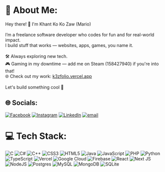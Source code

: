 # 💫 About Me:
Hey there! 👋 I'm Khant Ko Ko Zaw (Mario)<br><br>I’m a freelance software developer who codes for fun and for real-world impact.<br>I build stuff that works — websites, apps, games, you name it.<br><br>🛠️ Always exploring new tech.  <br>🎮 Gaming in my downtime — add me on Steam (158427940) if you're into that!  <br>🌐 Check out my work: [k3zfolio.vercel.app](https://k3zfolio.vercel.app/)<br><br>Let's build something cool 🚀<br>


## 🌐 Socials:
[![Facebook](https://img.shields.io/badge/Facebook-%231877F2.svg?logo=Facebook&logoColor=white)](https://facebook.com/khantko.kozaw.37) [![Instagram](https://img.shields.io/badge/Instagram-%23E4405F.svg?logo=Instagram&logoColor=white)](https://instagram.com/khantko.kozaw.37) [![LinkedIn](https://img.shields.io/badge/LinkedIn-%230077B5.svg?logo=linkedin&logoColor=white)](https://linkedin.com/in/khantkokozaw38) [![email](https://img.shields.io/badge/Email-D14836?logo=gmail&logoColor=white)](mailto:khantkokozawwork@gmail.com) 

# 💻 Tech Stack:
![C](https://img.shields.io/badge/c-%2300599C.svg?style=flat-square&logo=c&logoColor=white) ![C#](https://img.shields.io/badge/c%23-%23239120.svg?style=flat-square&logo=csharp&logoColor=white) ![C++](https://img.shields.io/badge/c++-%2300599C.svg?style=flat-square&logo=c%2B%2B&logoColor=white) ![CSS3](https://img.shields.io/badge/css3-%231572B6.svg?style=flat-square&logo=css3&logoColor=white) ![HTML5](https://img.shields.io/badge/html5-%23E34F26.svg?style=flat-square&logo=html5&logoColor=white) ![Java](https://img.shields.io/badge/java-%23ED8B00.svg?style=flat-square&logo=openjdk&logoColor=white) ![JavaScript](https://img.shields.io/badge/javascript-%23323330.svg?style=flat-square&logo=javascript&logoColor=%23F7DF1E) ![PHP](https://img.shields.io/badge/php-%23777BB4.svg?style=flat-square&logo=php&logoColor=white) ![Python](https://img.shields.io/badge/python-3670A0?style=flat-square&logo=python&logoColor=ffdd54) ![TypeScript](https://img.shields.io/badge/typescript-%23007ACC.svg?style=flat-square&logo=typescript&logoColor=white) ![Vercel](https://img.shields.io/badge/vercel-%23000000.svg?style=flat-square&logo=vercel&logoColor=white) ![Google Cloud](https://img.shields.io/badge/GoogleCloud-%234285F4.svg?style=flat-square&logo=google-cloud&logoColor=white) ![Firebase](https://img.shields.io/badge/firebase-%23039BE5.svg?style=flat-square&logo=firebase) ![React](https://img.shields.io/badge/react-%2320232a.svg?style=flat-square&logo=react&logoColor=%2361DAFB) ![Next JS](https://img.shields.io/badge/Next-black?style=flat-square&logo=next.js&logoColor=white) ![NodeJS](https://img.shields.io/badge/node.js-6DA55F?style=flat-square&logo=node.js&logoColor=white) ![Postgres](https://img.shields.io/badge/postgres-%23316192.svg?style=flat-square&logo=postgresql&logoColor=white) ![MySQL](https://img.shields.io/badge/mysql-4479A1.svg?style=flat-square&logo=mysql&logoColor=white) ![MongoDB](https://img.shields.io/badge/MongoDB-%234ea94b.svg?style=flat-square&logo=mongodb&logoColor=white) ![SQLite](https://img.shields.io/badge/sqlite-%2307405e.svg?style=flat-square&logo=sqlite&logoColor=white)


<!-- Proudly created with GPRM ( https://gprm.itsvg.in ) -->
